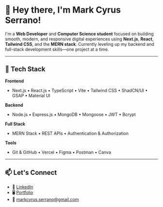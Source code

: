 # 👋 Hey there, I'm Mark Cyrus Serrano!

I'm a **Web Developer** and **Computer Science student** focused on building smooth, modern, and responsive digital experiences using **Next.js**, **React**, **Tailwind CSS**, and the **MERN stack**. Currently leveling up my backend and full-stack development skills—one project at a time.

---

## 🧰 Tech Stack

**Frontend**
- Next.js • React.js • TypeScript • Vite • Tailwind CSS • ShadCN/UI • GSAP • Material UI

**Backend**
- Node.js • Express.js • MongoDB • Mongoose • JWT • Bcrypt

**Full Stack**
- MERN Stack • REST APIs • Authentication & Authorization

**Tools**
- Git & GitHub • Vercel • Figma • Postman • Canva

---

## 📫 Let's Connect

- 💼 [LinkedIn](https://www.linkedin.com/in/markcyrus-serrano)
- 🖥️ [Portfolio](https://cyr-us.vercel.app/)
- 📩 markcyrus.serrano@gmail.com
